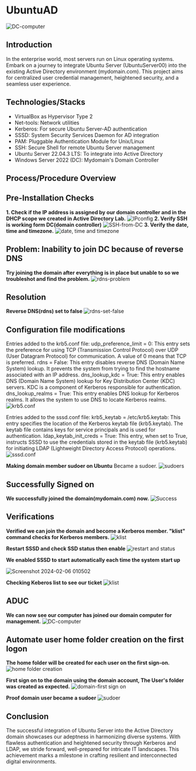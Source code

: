 # UbuntuAD
![DC-computer](https://github.com/rasheedjimoh/UbuntuAD/assets/157264080/b30df6ca-fb29-4d12-a184-0cf1485b2919)

## Introduction
In the enterprise world, most servers run on Linux operating systems. Embark on a journey to integrate Ubuntu Server (UbuntuServer00) into the existing Active Directory environment (mydomain.com). This project aims for centralized user credential management, heightened security, and a seamless user experience.
  
## Technologies/Stacks
- VirtualBox as Hypervisor Type 2
- Net-tools: Network utilities
- Kerberos: For secure Ubuntu Server-AD authentication
- SSSD: System Security Services Daemon for AD integration
- PAM: Pluggable Authentication Module for Unix/Linux
- SSH: Secure Shell for remote Ubuntu Server management
- Ubuntu Server 22.04.3 LTS: To integrate into Active Directory
- Windows Server 2022 (DC): Mydomain's Domain Controller

## Process/Procedure Overview

## Pre-Installation Checks
**1. Check if the IP address is assigned by our domain controller and in the DHCP scope we created in Active Directory Lab.**
   ![IPconfig](https://github.com/rasheedjimoh/UbuntuAD/assets/157264080/20e383f3-b9ce-441e-b8a0-005dda6706ce)
**2. Verify SSH is working form DC(domain controller)**
   ![SSH-from-DC](https://github.com/rasheedjimoh/UbuntuAD/assets/157264080/12f58d22-1335-453f-888f-cd56b86d9aef)
**3. Verify the date, time and timezone.**
   ![date, time and timezone](https://github.com/rasheedjimoh/UbuntuAD/assets/157264080/ff7e2263-17a1-4bcd-a117-efa2008ebfed)


## Problem: Inability to join DC because of reverse DNS
**Try joining the domain after everything is in place but unable to so we troubleshot and find the problem.**
![rdns-problem](https://github.com/rasheedjimoh/UbuntuAD/assets/157264080/17f88038-a0f8-4086-9b3a-1a4fe7d1392a)

## Resolution
**Reverse DNS(rdns) set to false**
![rdns-set-false](https://github.com/rasheedjimoh/UbuntuAD/assets/157264080/d1d0f01f-0749-4225-9785-cb7accc3446b)

## Configuration file modifications
Entries added to the krb5.conf file:
udp_preference_limit = 0: This entry sets the preference for using TCP (Transmission Control Protocol) over UDP (User Datagram Protocol) for communication. A value of 0 means that TCP is preferred.
rdns = False: This entry disables reverse DNS (Domain Name System) lookup. It prevents the system from trying to find the hostname associated with an IP address.
dns_lookup_kdc = True: This entry enables DNS (Domain Name System) lookup for Key Distribution Center (KDC) servers. KDC is a component of Kerberos responsible for authentication.
dns_lookup_realms = True: This entry enables DNS lookup for Kerberos realms. It allows the system to use DNS to locate Kerberos realms.
![krb5.conf](https://github.com/rasheedjimoh/UbuntuAD/assets/157264080/f2321536-ac1d-4db4-9256-c286bfca97fd)

Entries added to the sssd.conf file:
krb5_keytab = /etc/krb5.keytab: This entry specifies the location of the Kerberos keytab file (krb5.keytab). The keytab file contains keys for service principals and is used for authentication.
ldap_keytab_init_creds = True: This entry, when set to True, instructs SSSD to use the credentials stored in the keytab file (krb5.keytab) for initiating LDAP (Lightweight Directory Access Protocol) operations.
![sssd.conf](https://github.com/rasheedjimoh/UbuntuAD/assets/157264080/728cc170-8f7d-4a25-90de-24b42ac1fd50)

**Making domain member sudoer on Ubuntu**
Became a sudoer.
![sudoers](https://github.com/rasheedjimoh/UbuntuAD/assets/157264080/c87cdcf9-6663-4225-b3ab-c566a897873b)


## Successfully Signed on
**We successfully joined the domain(mydomain.com) now.**
![Success](https://github.com/rasheedjimoh/UbuntuAD/assets/157264080/fcc0fa82-3cec-4a8d-a2da-5e78bf16e004)


## Verifications
**Verified we can join the domain and become a Kerberos member. "klist" command checks for Kerberos members.**
![klist](https://github.com/rasheedjimoh/UbuntuAD/assets/157264080/1db9b40a-b3f9-41c9-a194-e8492aba3585)

**Restart SSSD and check SSD status then enable**
![restart and status](https://github.com/rasheedjimoh/UbuntuAD/assets/157264080/50badcc9-7527-45c6-8cac-c13e840593b3)

**We enabled SSSD to start automatically each time the system start up**

![Screenshot 2024-02-06 010502](https://github.com/rasheedjimoh/UbuntuAD/assets/157264080/73d034a9-5975-49e8-8762-17c0999d87a3)

**Checking Keberos list to see our ticket**
![klist](https://github.com/rasheedjimoh/UbuntuAD/assets/157264080/dbc6debe-f17d-4026-b8d7-ad2de5e50ac5)

## ADUC
**We can now see our computer has joined our domain computer for management.**
![DC-computer](https://github.com/rasheedjimoh/UbuntuAD/assets/157264080/b30df6ca-fb29-4d12-a184-0cf1485b2919)


## Automate user home folder creation on the first logon
**The home folder will be created for each user on the first sign-on.**
![home folder creation](https://github.com/rasheedjimoh/UbuntuAD/assets/157264080/62686382-4813-4a7e-a5a2-ec4e3019052a)

**First sign on to the domain using the domain account, The User's folder was created as expected.**
![domain-first sign on](https://github.com/rasheedjimoh/UbuntuAD/assets/157264080/ee260651-59d7-48f4-a1ec-3a7c1bfdc5f7)

**Proof domain user became a sudoer**
![sudoer](https://github.com/rasheedjimoh/UbuntuAD/assets/157264080/9abeb090-5cad-4970-86c4-1118fb1e5f0d)


## Conclusion
The successful integration of Ubuntu Server into the Active Directory domain showcases our adeptness in harmonizing diverse systems. With flawless authentication and heightened security through Kerberos and LDAP, we stride forward, well-prepared for intricate IT landscapes. This achievement marks a milestone in crafting resilient and interconnected digital environments.
